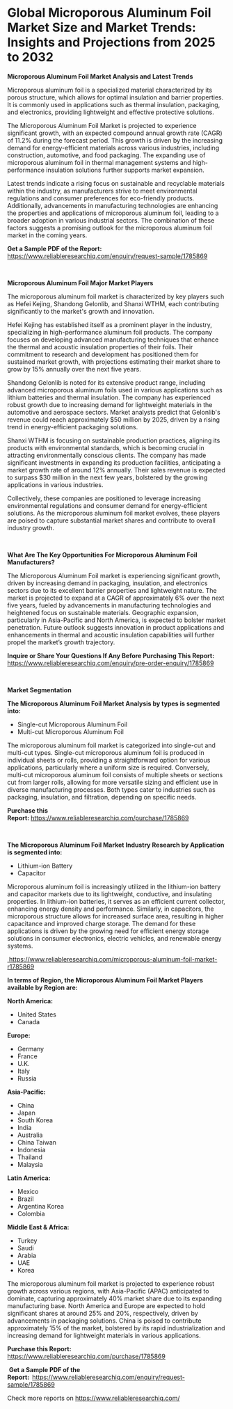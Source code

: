 <p><h1>Global Microporous Aluminum Foil Market Size and Market Trends: Insights and Projections from 2025 to 2032</h1></p><p><strong>Microporous Aluminum Foil Market Analysis and Latest Trends</strong></p>
<p><p>Microporous aluminum foil is a specialized material characterized by its porous structure, which allows for optimal insulation and barrier properties. It is commonly used in applications such as thermal insulation, packaging, and electronics, providing lightweight and effective protective solutions.</p><p>The Microporous Aluminum Foil Market is projected to experience significant growth, with an expected compound annual growth rate (CAGR) of 11.2% during the forecast period. This growth is driven by the increasing demand for energy-efficient materials across various industries, including construction, automotive, and food packaging. The expanding use of microporous aluminum foil in thermal management systems and high-performance insulation solutions further supports market expansion.</p><p>Latest trends indicate a rising focus on sustainable and recyclable materials within the industry, as manufacturers strive to meet environmental regulations and consumer preferences for eco-friendly products. Additionally, advancements in manufacturing technologies are enhancing the properties and applications of microporous aluminum foil, leading to a broader adoption in various industrial sectors. The combination of these factors suggests a promising outlook for the microporous aluminum foil market in the coming years.</p></p>
<p><strong>Get a Sample PDF of the Report:&nbsp;</strong> <a href="https://www.reliableresearchiq.com/enquiry/request-sample/1785869?utm_campaign=2443&utm_medium=2&utm_source=Github&utm_content=ia&utm_term=25032025&utm_id=microporous-aluminum-foil">https://www.reliableresearchiq.com/enquiry/request-sample/1785869</a></p>
<p>&nbsp;</p>
<p><strong>Microporous Aluminum Foil Major Market Players</strong></p>
<p><p>The microporous aluminum foil market is characterized by key players such as Hefei Kejing, Shandong Gelonlib, and Shanxi WTHM, each contributing significantly to the market's growth and innovation.</p><p>Hefei Kejing has established itself as a prominent player in the industry, specializing in high-performance aluminum foil products. The company focuses on developing advanced manufacturing techniques that enhance the thermal and acoustic insulation properties of their foils. Their commitment to research and development has positioned them for sustained market growth, with projections estimating their market share to grow by 15% annually over the next five years.</p><p>Shandong Gelonlib is noted for its extensive product range, including advanced microporous aluminum foils used in various applications such as lithium batteries and thermal insulation. The company has experienced robust growth due to increasing demand for lightweight materials in the automotive and aerospace sectors. Market analysts predict that Gelonlib's revenue could reach approximately $50 million by 2025, driven by a rising trend in energy-efficient packaging solutions.</p><p>Shanxi WTHM is focusing on sustainable production practices, aligning its products with environmental standards, which is becoming crucial in attracting environmentally conscious clients. The company has made significant investments in expanding its production facilities, anticipating a market growth rate of around 12% annually. Their sales revenue is expected to surpass $30 million in the next few years, bolstered by the growing applications in various industries.</p><p>Collectively, these companies are positioned to leverage increasing environmental regulations and consumer demand for energy-efficient solutions. As the microporous aluminum foil market evolves, these players are poised to capture substantial market shares and contribute to overall industry growth.</p></p>
<p>&nbsp;</p>
<p><strong>What Are The Key Opportunities For Microporous Aluminum Foil Manufacturers?</strong></p>
<p><p>The Microporous Aluminum Foil market is experiencing significant growth, driven by increasing demand in packaging, insulation, and electronics sectors due to its excellent barrier properties and lightweight nature. The market is projected to expand at a CAGR of approximately 6% over the next five years, fueled by advancements in manufacturing technologies and heightened focus on sustainable materials. Geographic expansion, particularly in Asia-Pacific and North America, is expected to bolster market penetration. Future outlook suggests innovation in product applications and enhancements in thermal and acoustic insulation capabilities will further propel the market’s growth trajectory.</p></p>
<p><strong>Inquire or Share Your Questions If Any Before Purchasing This Report:</strong> <a href="https://www.reliableresearchiq.com/enquiry/pre-order-enquiry/1785869?utm_campaign=2443&utm_medium=2&utm_source=Github&utm_content=ia&utm_term=25032025&utm_id=microporous-aluminum-foil">https://www.reliableresearchiq.com/enquiry/pre-order-enquiry/1785869</a></p>
<p>&nbsp;</p>
<p><strong>Market Segmentation</strong></p>
<p><strong>The Microporous Aluminum Foil Market Analysis by types is segmented into:</strong></p>
<p><ul><li>Single-cut Microporous Aluminum Foil</li><li>Multi-cut Microporous Aluminum Foil</li></ul></p>
<p><p>The microporous aluminum foil market is categorized into single-cut and multi-cut types. Single-cut microporous aluminum foil is produced in individual sheets or rolls, providing a straightforward option for various applications, particularly where a uniform size is required. Conversely, multi-cut microporous aluminum foil consists of multiple sheets or sections cut from larger rolls, allowing for more versatile sizing and efficient use in diverse manufacturing processes. Both types cater to industries such as packaging, insulation, and filtration, depending on specific needs.</p></p>
<p><strong>Purchase this Report:&nbsp;</strong><a href="https://www.reliableresearchiq.com/purchase/1785869?utm_campaign=2443&utm_medium=2&utm_source=Github&utm_content=ia&utm_term=25032025&utm_id=microporous-aluminum-foil">https://www.reliableresearchiq.com/purchase/1785869</a></p>
<p>&nbsp;</p>
<p><strong>The Microporous Aluminum Foil Market Industry Research by Application is segmented into:</strong></p>
<p><ul><li>Lithium-ion Battery</li><li>Capacitor</li></ul></p>
<p><p>Microporous aluminum foil is increasingly utilized in the lithium-ion battery and capacitor markets due to its lightweight, conductive, and insulating properties. In lithium-ion batteries, it serves as an efficient current collector, enhancing energy density and performance. Similarly, in capacitors, the microporous structure allows for increased surface area, resulting in higher capacitance and improved charge storage. The demand for these applications is driven by the growing need for efficient energy storage solutions in consumer electronics, electric vehicles, and renewable energy systems.</p></p>
<p><a href="https://www.reliableresearchiq.com/microporous-aluminum-foil-market-r1785869?utm_campaign=2443&utm_medium=2&utm_source=Github&utm_content=ia&utm_term=25032025&utm_id=microporous-aluminum-foil">&nbsp;https://www.reliableresearchiq.com/microporous-aluminum-foil-market-r1785869</a></p>
<p><strong>In terms of Region, the Microporous Aluminum Foil Market Players available by Region are:</strong></p>
<p>
    <p> <strong> North America: </strong>
        <ul>
            <li>United States</li>
            <li>Canada</li>
        </ul>
        </p> 
    <p> <strong> Europe: </strong>
        <ul>
            <li>Germany</li>
            <li>France</li>
            <li>U.K.</li>
            <li>Italy</li>
            <li>Russia</li>
        </ul>
        </p> 
    <p> <strong> Asia-Pacific: </strong>
        <ul>
            <li>China</li>
            <li>Japan</li>
            <li>South Korea</li>
            <li>India</li>
            <li>Australia</li>
            <li>China Taiwan</li>
            <li>Indonesia</li>
            <li>Thailand</li>
            <li>Malaysia</li>
        </ul>
        </p> 
    <p> <strong> Latin America: </strong>
        <ul>
            <li>Mexico</li>
            <li>Brazil</li>
            <li>Argentina Korea</li>
            <li>Colombia</li>
        </ul>
        </p> 
    <p> <strong> Middle East & Africa: </strong>
        <ul>
            <li>Turkey</li>
            <li>Saudi</li>
            <li>Arabia</li>
            <li>UAE</li>
            <li>Korea</li>
        </ul>
    </p>
    </p>
<p><p>The microporous aluminum foil market is projected to experience robust growth across various regions, with Asia-Pacific (APAC) anticipated to dominate, capturing approximately 40% market share due to its expanding manufacturing base. North America and Europe are expected to hold significant shares at around 25% and 20%, respectively, driven by advancements in packaging solutions. China is poised to contribute approximately 15% of the market, bolstered by its rapid industrialization and increasing demand for lightweight materials in various applications.</p></p>
<p><strong>Purchase this Report: </strong><a href="https://www.reliableresearchiq.com/purchase/1785869?utm_campaign=2443&utm_medium=2&utm_source=Github&utm_content=ia&utm_term=25032025&utm_id=microporous-aluminum-foil">https://www.reliableresearchiq.com/purchase/1785869</a></p>
<p>&nbsp;<strong>Get a Sample PDF of the Report:&nbsp;&nbsp;</strong><a href="https://www.reliableresearchiq.com/enquiry/request-sample/1785869?utm_campaign=2443&utm_medium=2&utm_source=Github&utm_content=ia&utm_term=25032025&utm_id=microporous-aluminum-foil">https://www.reliableresearchiq.com/enquiry/request-sample/1785869</a></p>
<p><strong></strong></p>
<p>Check more reports on <a href="https://www.reliableresearchiq.com/?utm_campaign=2443&utm_medium=2&utm_source=Github&utm_content=ia&utm_term=25032025&utm_id=microporous-aluminum-foil">https://www.reliableresearchiq.com/</a></p>